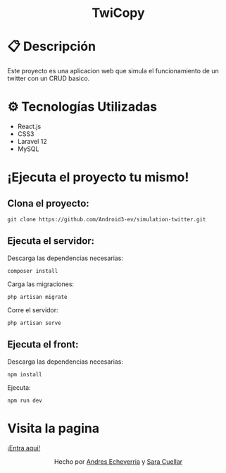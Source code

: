 <h1 align="center">TwiCopy</h1>

<h1>📋 Descripción</h1>
<p>Este proyecto es una aplicacion web que simula el funcionamiento de un twitter con un CRUD basico.</p>

<h1>⚙️ Tecnologías Utilizadas</h1>
<ul>
  <li>React.js</li>
  <li>CSS3</li>
  <li>Laravel 12</li>
  <li>MySQL</li>
</ul>

<h1>¡Ejecuta el proyecto tu mismo!</h1>
<h2>Clona el proyecto:</h2>
<pre><code>git clone https://github.com/Android3-ev/simulation-twitter.git</code></pre>

<h2>Ejecuta el servidor:</h2>
<p>Descarga las dependencias necesarias:</p>
<pre><code>composer install</code></pre>
<p>Carga las migraciones:</p>
<pre><code>php artisan migrate</code></pre>
<p>Corre el servidor:</p>
<pre><code>php artisan serve</code></pre>

<h2>Ejecuta el front:</h2>
<p>Descarga las dependencias necesarias:</p>
<pre><code>npm install</code></pre>
<p>Ejecuta:</p>
<pre><code>npm run dev</code></pre>


<h1>Visita la pagina</h1>
<a href="https://front-twitter-laravel.vercel.app/">¡Entra aqui!</a>


<p align="center">Hecho por <a href="https://github.com/Android3-ev">Andres Echeverria</a> y <a href="https://github.com/SaraCuellar89">Sara Cuellar</a></p>
